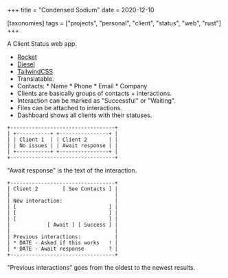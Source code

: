 +++
title = "Condensed Sodium"
date = 2020-12-10

[taxonomies]
tags = ["projects", "personal", "client", "status", "web", "rust"]
+++

A Client Status web app.

* [Rocket](https://rocket.rs/)
* [Diesel](http://diesel.rs/)
* [TailwindCSS](https://tailwindcss.com/)
* Translatable.
* Contacts:
        * Name
        * Phone
        * Email
        * Company
* Clients are basically groups of contacts + interactions.
* Interaction can be marked as "Successful" or "Waiting".
* Files can be attached to interactions.
* Dashboard shows all clients with their statuses.

```
+----------------------------------+
| +-----------+ +----------------+ |
| | Client 1  | | Client 2       | |
| | No issues | | Await response | |
| +-----------+ +----------------+ |
+----------------------------------+
```

"Await response" is the text of the interaction.

```
+----------------------------------+
| Client 2        [ See Contacts ] |
|                                  |
| New interaction:                 |
| [                              ] |
| [                              ] |
| [                              ] |
|            [ Await ] [ Success ] |
|                                  |
| Previous interactions:           |
| * DATE - Asked if this works   ! |
| * DATE - Await response        ? |
+----------------------------------+
```

"Previous interactions" goes from the oldest to the newest results.
